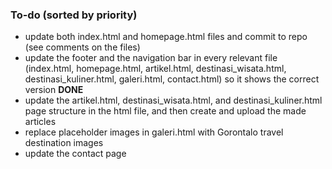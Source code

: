 ### To-do (sorted by priority)
- update both index.html and homepage.html files and commit to repo (see comments on the files) 
- update the footer and the navigation bar in every relevant file (index.html, homepage.html, artikel.html, destinasi_wisata.html, destinasi_kuliner.html, galeri.html, contact.html) so it shows the correct version **DONE**
- update the artikel.html, destinasi_wisata.html, and destinasi_kuliner.html page structure in the html file, and then create and upload the made articles
- replace placeholder images in galeri.html with Gorontalo travel destination images
- update the contact page 
